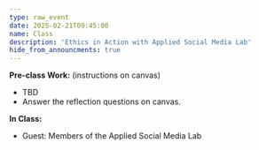 ```yaml
---
type: raw_event
date: 2025-02-21T09:45:00
name: Class
description: 'Ethics in Action with Applied Social Media Lab'
hide_from_announcments: true
---
```


**Pre-class Work:** (instructions on canvas)
* TBD
* Answer the reflection questions on canvas.

**In Class:** 
* Guest: Members of the Applied Social Media Lab
